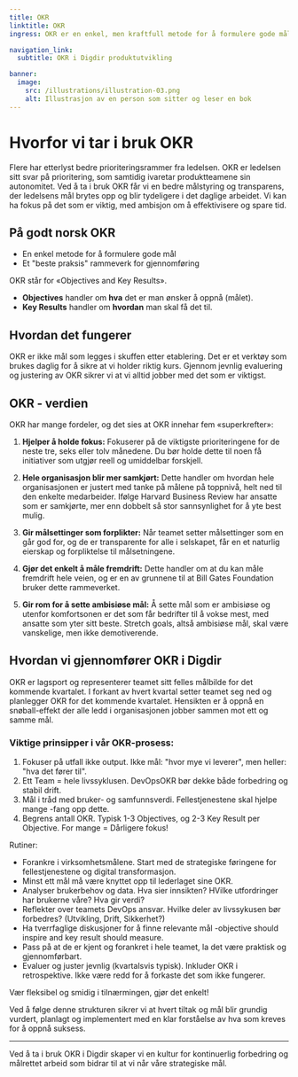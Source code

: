 ```yaml
---
title: OKR
linktitle: OKR
ingress: OKR er en enkel, men kraftfull metode for å formulere gode mål, og sikrer at vi jobber målrettet i hele organisasjonen.

navigation_link:
  subtitle: OKR i Digdir produktutvikling

banner:
  image:
    src: /illustrations/illustration-03.png
    alt: Illustrasjon av en person som sitter og leser en bok
---
```


# Hvorfor vi tar i bruk OKR

Flere har etterlyst bedre prioriteringsrammer fra ledelsen. OKR er ledelsen sitt svar på prioritering, som samtidig ivaretar produktteamene sin autonomitet. Ved å ta i bruk OKR får vi en bedre målstyring og transparens, der ledelsens mål brytes opp og blir tydeligere i det daglige arbeidet. Vi kan ha fokus på det som er viktig, med ambisjon om å effektivisere og spare tid.

## På godt norsk OKR

- En enkel metode for å formulere gode mål
- Et "beste praksis" rammeverk for gjennomføring

OKR står for «Objectives and Key Results».

- **Objectives** handler om **hva** det er man ønsker å oppnå (målet).
- **Key Results** handler om **hvordan** man skal få det til.

## Hvordan det fungerer

OKR er ikke mål som legges i skuffen etter etablering. Det er et verktøy som brukes daglig for å sikre at vi holder riktig kurs. Gjennom jevnlig evaluering og justering av OKR sikrer vi at vi alltid jobber med det som er viktigst.

## OKR - verdien

OKR har mange fordeler, og det sies at OKR innehar fem «superkrefter»:

1. **Hjelper å holde fokus:** Fokuserer på de viktigste prioriteringene for de neste tre, seks eller tolv månedene. Du bør holde dette til noen få initiativer som utgjør reell og umiddelbar forskjell.

2. **Hele organisasjon blir mer samkjørt:** Dette handler om hvordan hele organisasjonen er justert med tanke på målene på toppnivå, helt ned til den enkelte medarbeider. Ifølge Harvard Business Review har ansatte som er samkjørte, mer enn dobbelt så stor sannsynlighet for å yte best mulig.

3. **Gir målsettinger som forplikter:** Når teamet setter målsettinger som en går god for, og de er transparente for alle i selskapet, får en et naturlig eierskap og forpliktelse til målsetningene.

4. **Gjør det enkelt å måle fremdrift:** Dette handler om at du kan måle fremdrift hele veien, og er en av grunnene til at Bill Gates Foundation bruker dette rammeverket.

5. **Gir rom for å sette ambisiøse mål:** Å sette mål som er ambisiøse og utenfor komfortsonen er det som får bedrifter til å vokse mest, med ansatte som yter sitt beste. Stretch goals, altså ambisiøse mål, skal være vanskelige, men ikke demotiverende.

## Hvordan vi gjennomfører OKR i Digdir

OKR er lagsport og representerer teamet sitt felles målbilde for det kommende kvartalet. I forkant av hvert kvartal setter teamet seg ned og planlegger OKR for det kommende kvartalet. Hensikten er å oppnå en snøball-effekt der alle ledd i organisasjonen jobber sammen mot ett og samme mål.

### Viktige prinsipper i vår OKR-prosess:

  1. Fokuser på utfall ikke output. Ikke mål: "hvor mye vi leverer", men heller: "hva det fører til".
  2. Ett Team = hele livssyklusen. DevOpsOKR bør dekke både forbedring og stabil drift.
  3. Mål i tråd med bruker- og samfunnsverdi. Fellestjenestene skal hjelpe mange -fang opp dette.
  4. Begrens antall OKR. Typisk 1-3 Objectives, og 2-3 Key Result per Objective. For mange = Dårligere fokus!

  Rutiner:
- Forankre i virksomhetsmålene. Start med de strategiske føringene for fellestjenestene og digital transformasjon.
- Minst ett mål må være knyttet opp til lederlaget sine OKR.
- Analyser brukerbehov og data. Hva sier innsikten? HVilke utfordringer har brukerne våre? Hva gir verdi?
- Reflekter over teamets DevOps ansvar. Hvilke deler av livssykusen bør forbedres? (Utvikling, Drift, Sikkerhet?)
- Ha tverrfaglige diskusjoner for å finne relevante mål -objective should inspire and key result should measure.
- Pass på at de er kjent og forankret i hele teamet, la det være praktisk og gjennomførbart.
- Evaluer og juster jevnlig (kvartalsvis typisk). Inkluder OKR i retrospektive. Ikke være redd for å forkaste det som ikke fungerer.
  
Vær fleksibel og smidig i tilnærmingen, gjør det enkelt!

Ved å følge denne strukturen sikrer vi at hvert tiltak og mål blir grundig vurdert, planlagt og implementert med en klar forståelse av hva som kreves for å oppnå suksess.

---

Ved å ta i bruk OKR i Digdir skaper vi en kultur for kontinuerlig forbedring og målrettet arbeid som bidrar til at vi når våre strategiske mål.
